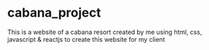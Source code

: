 # cabana_project
This is a website of a cabana resort created by me using html, css, javascript &amp; reactjs to create this website for my client 
